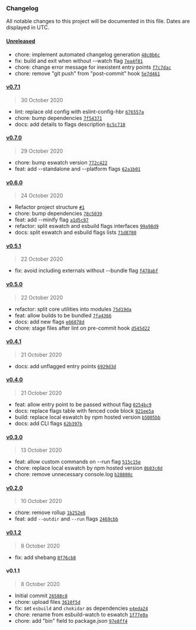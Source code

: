 ### Changelog

All notable changes to this project will be documented in this file. Dates are displayed in UTC.

#### [Unreleased](https://github.com/henriquehbr/esbuild-watch/compare/v0.7.1...HEAD)

- chore: implement automated changelog generation [`48c0b6c`](https://github.com/henriquehbr/esbuild-watch/commit/48c0b6c272e5efbf6c28e3b54efd77d7c64d8570)
- fix: build and exit when without --watch flag [`7ea4f81`](https://github.com/henriquehbr/esbuild-watch/commit/7ea4f816cb139cbf2d49075603e77f7d3a3c5689)
- chore: change error message for inexistent entry points [`f7c7dac`](https://github.com/henriquehbr/esbuild-watch/commit/f7c7daca043ef7279d97bc6eb3b11d2ba7b40f2e)
- chore: remove "git push" from "post-commit" hook [`5e7d461`](https://github.com/henriquehbr/esbuild-watch/commit/5e7d46109cc5af93eb90d626b5017399d2ba4cc6)

#### [v0.7.1](https://github.com/henriquehbr/esbuild-watch/compare/v0.7.0...v0.7.1)

> 30 October 2020

- lint: replace old config with eslint-config-hbr [`676557a`](https://github.com/henriquehbr/esbuild-watch/commit/676557a1718ec1061164aaa0f6f6738a477dc7f9)
- chore: bump dependencies [`7f54371`](https://github.com/henriquehbr/esbuild-watch/commit/7f54371049db6a12592b8890fa735d220b8fe1c5)
- docs: add details to flags description [`6c5c718`](https://github.com/henriquehbr/esbuild-watch/commit/6c5c718f0273ff9cbc5ecfd11ce028573133e9bb)

#### [v0.7.0](https://github.com/henriquehbr/esbuild-watch/compare/v0.6.0...v0.7.0)

> 29 October 2020

- chore: bump eswatch version [`772c422`](https://github.com/henriquehbr/esbuild-watch/commit/772c422d786667e04b81dd3725c06154061c1bd6)
- feat: add --standalone and --platform flags [`62a1b01`](https://github.com/henriquehbr/esbuild-watch/commit/62a1b01087e7e671e5658f9ef8a393d158c3b167)

#### [v0.6.0](https://github.com/henriquehbr/esbuild-watch/compare/v0.5.1...v0.6.0)

> 24 October 2020

- Refactor project structure [`#1`](https://github.com/henriquehbr/esbuild-watch/pull/1)
- chore: bump dependencies [`78c5039`](https://github.com/henriquehbr/esbuild-watch/commit/78c50395076a2177b4c81e92481945fa557120ca)
- feat: add --minify flag [`a1d5c87`](https://github.com/henriquehbr/esbuild-watch/commit/a1d5c87db8be3f53d8ca402c5f9f7982f7a9b601)
- refactor: split eswatch and esbuild flags interfaces [`99a98d9`](https://github.com/henriquehbr/esbuild-watch/commit/99a98d9628d27059ffd411847847b037ec746ca9)
- docs: split eswatch and esbuild flags lists [`71d8780`](https://github.com/henriquehbr/esbuild-watch/commit/71d878084db539d84febecb6c6c6096f673d1e08)

#### [v0.5.1](https://github.com/henriquehbr/esbuild-watch/compare/v0.5.0...v0.5.1)

> 22 October 2020

- fix: avoid including externals without --bundle flag [`f478abf`](https://github.com/henriquehbr/esbuild-watch/commit/f478abf106eb1497b7ed25da3960b72da0f0d1f0)

#### [v0.5.0](https://github.com/henriquehbr/esbuild-watch/compare/v0.4.1...v0.5.0)

> 22 October 2020

- refactor: split core utilities into modules [`75d19da`](https://github.com/henriquehbr/esbuild-watch/commit/75d19da31423a2b99f7827e6e821ee98b684735e)
- feat: allow builds to be bundled [`7fa4366`](https://github.com/henriquehbr/esbuild-watch/commit/7fa4366c90abbea296c68cd3d87ec9d8056f7b07)
- docs: add new flags [`e66078d`](https://github.com/henriquehbr/esbuild-watch/commit/e66078da591274791d3cdcce8030e08f097ee129)
- chore: stage files after lint on pre-commit hook [`d545d22`](https://github.com/henriquehbr/esbuild-watch/commit/d545d224b82984046a480cfcb0d5b41edbb43bba)

#### [v0.4.1](https://github.com/henriquehbr/esbuild-watch/compare/v0.4.0...v0.4.1)

> 21 October 2020

- docs: add unflagged entry points [`6929d3d`](https://github.com/henriquehbr/esbuild-watch/commit/6929d3ddb10f5859cf5ef0996f65d9d6d1d5a867)

#### [v0.4.0](https://github.com/henriquehbr/esbuild-watch/compare/v0.3.0...v0.4.0)

> 21 October 2020

- feat: allow entry point to be passed without flag [`0254bc9`](https://github.com/henriquehbr/esbuild-watch/commit/0254bc9ac6cea5e338f55448d65576420c03594b)
- docs: replace flags table with fenced code block [`921ee5a`](https://github.com/henriquehbr/esbuild-watch/commit/921ee5acd46c75f6d85d78af5b6bd461a7b0ccb5)
- build: replace local eswatch by npm hosted version [`b5005bb`](https://github.com/henriquehbr/esbuild-watch/commit/b5005bb4786d66d399a45dc6c6c6b197f18ca502)
- docs: add CLI flags [`62b397b`](https://github.com/henriquehbr/esbuild-watch/commit/62b397b917fd2c07d0ece7bc6bfd409849cbffde)

#### [v0.3.0](https://github.com/henriquehbr/esbuild-watch/compare/v0.2.0...v0.3.0)

> 13 October 2020

- feat: allow custom commands on --run flag [`515c15e`](https://github.com/henriquehbr/esbuild-watch/commit/515c15e2e298b09ec8066df2687a31e45291292f)
- chore: replace local eswatch by npm hosted version [`8b03c8d`](https://github.com/henriquehbr/esbuild-watch/commit/8b03c8d247fd521a6da95f76f5d9686cb1dc9281)
- chore: remove unnecessary console.log [`b20800c`](https://github.com/henriquehbr/esbuild-watch/commit/b20800c17546cc7e27a41635e7c3b25a0988e0aa)

#### [v0.2.0](https://github.com/henriquehbr/esbuild-watch/compare/v0.1.2...v0.2.0)

> 10 October 2020

- chore: remove rollup [`1b252e8`](https://github.com/henriquehbr/esbuild-watch/commit/1b252e83e4173974c5fae62f68f4b44646633736)
- feat: add `--outdir` and `--run` flags [`2469cbb`](https://github.com/henriquehbr/esbuild-watch/commit/2469cbb00e083d00d333b5c4803dbde440a29e94)

#### [v0.1.2](https://github.com/henriquehbr/esbuild-watch/compare/v0.1.1...v0.1.2)

> 8 October 2020

- fix: add shebang [`8f76cb8`](https://github.com/henriquehbr/esbuild-watch/commit/8f76cb8848f6906e39c62e769710d878c57c42ad)

#### v0.1.1

> 8 October 2020

- Initial commit [`26588c8`](https://github.com/henriquehbr/esbuild-watch/commit/26588c880720ca15eed52f6ab2d08aa6fe818548)
- chore: upload files [`3610f5d`](https://github.com/henriquehbr/esbuild-watch/commit/3610f5d2e18407e779e62e6a8c4e670d61919844)
- fix: set `esbuild` and `chokidar` as dependencies [`e4eda24`](https://github.com/henriquehbr/esbuild-watch/commit/e4eda244b564da97edc047dc1a7afacddee4815f)
- chore: rename from esbuild-watch to eswatch [`1f77e0a`](https://github.com/henriquehbr/esbuild-watch/commit/1f77e0a77ec3ac1c708912634b3c69b6fbc971f9)
- chore: add "bin" field to package.json [`97e8ff4`](https://github.com/henriquehbr/esbuild-watch/commit/97e8ff40e9bba4ef677043fc9da6b4998162886a)
